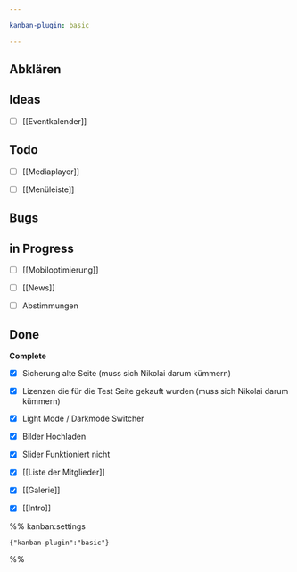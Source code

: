 ```yaml
---

kanban-plugin: basic

---
```


## Abklären



## Ideas

- [ ] [[Eventkalender]]


## Todo

- [ ] [[Mediaplayer]]
- [ ] [[Menüleiste]]


## Bugs



## in Progress

- [ ] [[Mobiloptimierung]]
- [ ] [[News]]
- [ ] Abstimmungen


## Done

**Complete**
- [x] Sicherung alte Seite (muss sich Nikolai darum kümmern)
- [x] Lizenzen die für die Test Seite gekauft wurden (muss sich Nikolai darum kümmern)
- [x] Light Mode / Darkmode Switcher
- [x] Bilder Hochladen
- [x] Slider Funktioniert nicht
- [x] [[Liste der Mitglieder]]
- [x] [[Galerie]]
- [x] [[Intro]]




%% kanban:settings
```
{"kanban-plugin":"basic"}
```
%%